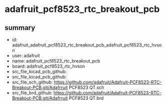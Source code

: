 # adafruit_pcf8523_rtc_breakout_pcb
 
## summary 
* id: adafruit_adafruit_pcf8523_rtc_breakout_pcb_adafruit_pcf8523_rtc_hvson
* user: adafruit
* name: adafruit_pcf8523_rtc_breakout_pcb
* board: adafruit_pcf8523_rtc_hvson
* src_file_kicad_pcb_github: 
* src_file_kicad_pcb_github: 
* src_file_sch_github: https://github.com/adafruit/Adafruit-PCF8523-RTC-Breakout-PCB.git/Adafrruit PCF8523 QT.sch
* src_file_brd_github: https://github.com/adafruit/Adafruit-PCF8523-RTC-Breakout-PCB.git/Adafrruit PCF8523 QT.brd




